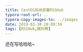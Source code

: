 ```yaml
---
title: CentOS系统部署RSSHub
typora-root-url: ..
typora-copy-images-to: ../images
date: 2019-03-30 20:09:34
tags: [RSSHub,瞎折腾]
---
```


还在写哈哈哈~

